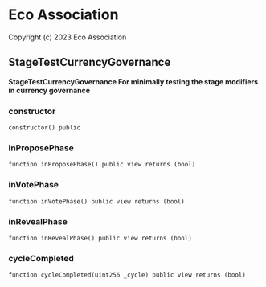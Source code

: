 # Eco Association

Copyright (c) 2023 Eco Association

## StageTestCurrencyGovernance

**StageTestCurrencyGovernance
For minimally testing the stage modifiers in currency governance**

### constructor

  ```solidity
  constructor() public
  ```

### inProposePhase

  ```solidity
  function inProposePhase() public view returns (bool)
  ```

### inVotePhase

  ```solidity
  function inVotePhase() public view returns (bool)
  ```

### inRevealPhase

  ```solidity
  function inRevealPhase() public view returns (bool)
  ```

### cycleCompleted

  ```solidity
  function cycleCompleted(uint256 _cycle) public view returns (bool)
  ```

